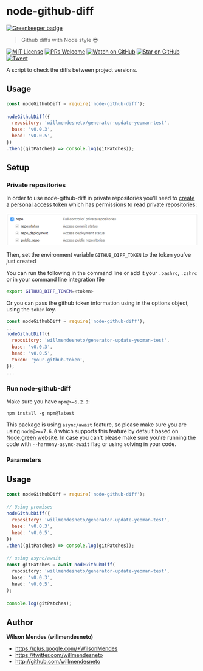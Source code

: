 # node-github-diff

[![Greenkeeper badge](https://badges.greenkeeper.io/willmendesneto/node-github-diff.svg)](https://greenkeeper.io/)

> Github diffs with Node style 😎

[![MIT License][license-badge]][license]
[![PRs Welcome][prs-badge]][prs]
[![Watch on GitHub][github-watch-badge]][github-watch]
[![Star on GitHub][github-star-badge]][github-star]
[![Tweet][twitter-badge]][twitter]


A script to check the diffs between project versions.

## Usage

```js
const nodeGithubDiff = require('node-github-diff');

nodeGithubDiff({
  repository: 'willmendesneto/generator-update-yeoman-test',
  base: 'v0.0.3',
  head: 'v0.0.5',
})
.then((gitPatches) => console.log(gitPatches));
```


## Setup

### Private repositories

In order to use node-github-diff in private repositories you'll need to
[create a personal access token](https://github.com/settings/tokens)
which has permissions to read private repositories:

![Token permissions](./assets/token.png)

Then, set the environment variable `GITHUB_DIFF_TOKEN` to the token you've just created

You can run the following in the command line or add it your `.bashrc`, `.zshrc` or in your command line integration file

```bash
export GITHUB_DIFF_TOKEN=<token>
```

Or you can pass the github token information using in the options object, using  the `token` key.


```js
const nodeGithubDiff = require('node-github-diff');
...
nodeGithubDiff({
  repository: 'willmendesneto/generator-update-yeoman-test',
  base: 'v0.0.3',
  head: 'v0.0.5',
  token: 'your-github-token',
});
...
```

### Run node-github-diff

Make sure you have `npm@>=5.2.0`:

```
npm install -g npm@latest
```

This package is using `async/await` feature, so please make sure you are using `node@>=v7.6.0` which supports this feature by default based on [Node.green website](https://node.green/). In case you can't please make sure you're running the code with `--harmony-async-await` flag or using solving in your code.

### Parameters


## Usage

```js
const nodeGithubDiff = require('node-github-diff');

// Using promises
nodeGithubDiff({
  repository: 'willmendesneto/generator-update-yeoman-test',
  base: 'v0.0.3',
  head: 'v0.0.5',
})
.then((gitPatches) => console.log(gitPatches));

// using async/await
const gitPatches = await nodeGithubDiff(
  repository: 'willmendesneto/generator-update-yeoman-test',
  base: 'v0.0.3',
  head: 'v0.0.5',
);

console.log(gitPatches);
```


## Author

**Wilson Mendes (willmendesneto)**
+ <https://plus.google.com/+WilsonMendes>
+ <https://twitter.com/willmendesneto>
+ <http://github.com/willmendesneto>


[license-badge]: https://img.shields.io/badge/license-MIT%20License-blue.svg?style=flat-square
[license]: https://github.com/willmendesneto/nodebots-workshop/blob/master/LICENSE

[prs-badge]: https://img.shields.io/badge/PRs-welcome-brightgreen.svg?style=flat-square
[prs]: http://makeapullrequest.com

[github-watch-badge]: https://img.shields.io/github/watchers/willmendesneto/node-github-diff.svg?style=social
[github-watch]: https://github.com/willmendesneto/node-github-diff/watchers

[github-star-badge]: https://img.shields.io/github/stars/willmendesneto/node-github-diff.svg?style=social
[github-star]: https://github.com/willmendesneto/node-github-diff/stargazers

[twitter]: https://twitter.com/intent/tweet?text=Check%20out%20node-github-diff%20by%20@willmendesneto%20https://goo.gl/sqZ8dh%20%F0%9F%91%8D
[twitter-badge]: https://img.shields.io/twitter/url/https/github.com/willmendesneto/node-github-diff.svg?style=social
